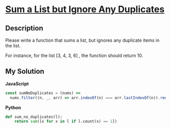 # [Sum a List but Ignore Any Duplicates](https://www.codewars.com/kata/5993fb6c4f5d9f770c0000f2)

## Description

Please write a function that sums a list, but ignores any duplicate items in the list.

For instance, for the list [3, 4, 3, 6] , the function should return 10.

## My Solution

**JavaScript**

```js
const sumNoDuplicates = (nums) =>
  nums.filter((n, _, arr) => arr.indexOf(n) === arr.lastIndexOf(n)).reduce((acc, curr) => acc + curr, 0);
```

**Python**

```py
def sum_no_duplicates(l):
    return sum([x for x in l if l.count(x) == 1])
```
